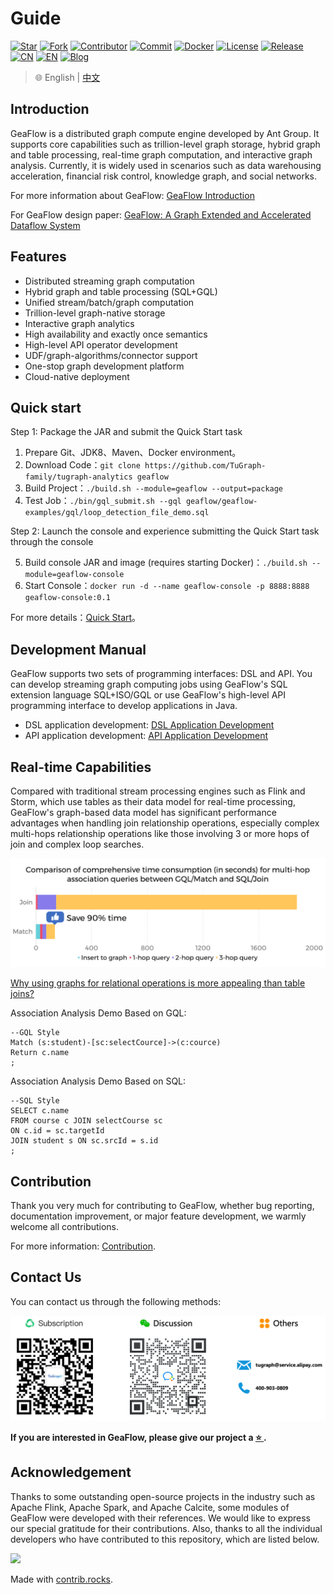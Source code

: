 # Guide

[![Star](https://shields.io/github/stars/tugraph-family/tugraph-analytics?logo=startrek&label=Star&color=yellow)](https://github.com/TuGraph-family/tugraph-analytics/stargazers)
[![Fork](https://shields.io/github/forks/tugraph-family/tugraph-analytics?logo=forgejo&label=Fork&color=orange)](https://github.com/TuGraph-family/tugraph-analytics/forks)
[![Contributor](https://shields.io/github/contributors/tugraph-family/tugraph-analytics?logo=actigraph&label=Contributor&color=abcdef)](https://github.com/TuGraph-family/tugraph-analytics/contributors)
[![Commit](https://badgen.net/github/last-commit/tugraph-family/tugraph-analytics/master?icon=git&label=Commit)](https://github.com/TuGraph-family/tugraph-analytics/commits/master)
[![Docker](https://shields.io/docker/pulls/tugraph/geaflow-console?logo=docker&label=Docker&color=blue)](https://hub.docker.com/r/tugraph/geaflow-console/tags)
[![License](https://shields.io/github/license/tugraph-family/tugraph-analytics?logo=apache&label=License&color=blue)](https://www.apache.org/licenses/LICENSE-2.0.html)
[![Release](https://shields.io/github/v/release/tugraph-family/tugraph-analytics.svg?logo=stackblitz&label=Version&color=red)](https://github.com/TuGraph-family/tugraph-analytics/releases)
[![CN](https://shields.io/badge/Docs-中文-blue?logo=readme)](https://tugraph-analytics.readthedocs.io/en/latest/docs-cn/introduction/)
[![EN](https://shields.io/badge/Docs-English-blue?logo=readme)](https://tugraph-analytics.readthedocs.io/en/latest/docs-en/introduction/)
[![Blog](https://badgen.net/static/Blog/github.io/orange?icon=rss)](https://tugraph-analytics.github.io/)

> 🌐️ English | [中文](README_cn.md)

<!--intro-start-->
## Introduction
GeaFlow is a distributed graph compute engine developed by Ant Group. It supports core capabilities such as trillion-level graph storage, hybrid graph and table processing, real-time graph computation, and interactive graph analysis. Currently, it is widely used in scenarios such as data warehousing acceleration, financial risk control, knowledge graph, and social networks.

For more information about GeaFlow: [GeaFlow Introduction](docs/docs-en/source/2.introduction.md)

For GeaFlow design paper: [GeaFlow: A Graph Extended and Accelerated Dataflow System](https://dl.acm.org/doi/abs/10.1145/3589771)

## Features

* Distributed streaming graph computation
* Hybrid graph and table processing (SQL+GQL)
* Unified stream/batch/graph computation
* Trillion-level graph-native storage
* Interactive graph analytics
* High availability and exactly once semantics
* High-level API operator development
* UDF/graph-algorithms/connector support
* One-stop graph development platform
* Cloud-native deployment

## Quick start
Step 1: Package the JAR and submit the Quick Start task

1. Prepare Git、JDK8、Maven、Docker environment。
2. Download Code：`git clone https://github.com/TuGraph-family/tugraph-analytics geaflow`
3. Build Project：`./build.sh --module=geaflow --output=package`
4. Test Job：`./bin/gql_submit.sh --gql geaflow/geaflow-examples/gql/loop_detection_file_demo.sql`

Step 2: Launch the console and experience submitting the Quick Start task through the console

5. Build console JAR and image (requires starting Docker)：`./build.sh --module=geaflow-console`
6. Start Console：`docker run -d --name geaflow-console -p 8888:8888 geaflow-console:0.1`

For more details：[Quick Start](docs/docs-cn/source/3.quick_start/1.quick_start.md)。

## Development Manual

GeaFlow supports two sets of programming interfaces: DSL and API. You can develop streaming graph computing jobs using GeaFlow's SQL extension language SQL+ISO/GQL or use GeaFlow's high-level API programming interface to develop applications in Java.
* DSL application development: [DSL Application Development](docs/docs-en/source/5.application-development/2.dsl/1.overview.md)
* API application development: [API Application Development](docs/docs-en/source/5.application-development/1.api/1.overview.md)

## Real-time Capabilities

Compared with traditional stream processing engines such as Flink and Storm, which use tables as their data model for real-time processing, GeaFlow's graph-based data model has significant performance advantages when handling join relationship operations, especially complex multi-hops relationship operations like those involving 3 or more hops of join and complex loop searches.

[![total_time](docs/static/img/vs_join_total_time_en.jpg)](docs/docs-en/source/reference/vs_join.md)

[Why using graphs for relational operations is more appealing than table joins?](docs/docs-en/source/reference/vs_join.md)

Association Analysis Demo Based on GQL:

```roomsql
--GQL Style
Match (s:student)-[sc:selectCource]->(c:cource)
Return c.name
;
```

Association Analysis Demo Based on SQL:

```roomsql
--SQL Style
SELECT c.name
FROM course c JOIN selectCourse sc 
ON c.id = sc.targetId
JOIN student s ON sc.srcId = s.id
;
```

## Contribution
Thank you very much for contributing to GeaFlow, whether bug reporting, documentation improvement, or major feature development, we warmly welcome all contributions. 

For more information: [Contribution](docs/docs-en/source/9.contribution.md).

## Contact Us
You can contact us through the following methods:

![contacts](docs/static/img/contacts-en.png)

**If you are interested in GeaFlow, please give our project a [ ⭐️ ](https://github.com/TuGraph-family/tugraph-analytics).**

## Acknowledgement
Thanks to some outstanding open-source projects in the industry such as Apache Flink, Apache Spark, and Apache Calcite, some modules of GeaFlow were developed with their references. We would like to express our special gratitude for their contributions. Also, thanks to all the individual developers who have contributed to this repository, which are listed below.

<a href="https://github.com/TuGraph-family/tugraph-analytics/graphs/contributors">
  <img src="https://contrib.rocks/image?repo=TuGraph-family/tugraph-analytics" />
</a>

Made with [contrib.rocks](https://contrib.rocks).
<!--intro-end-->
